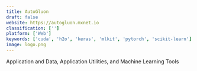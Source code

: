 ```yaml
---
title: AutoGluon
draft: false 
website: https://autogluon.mxnet.io
classification: ['']
platform: ['Web']
keywords: ['cuda', 'h2o', 'keras', 'mlkit', 'pytorch', 'scikit-learn']
image: logo.png
---
```

Application and Data, Application Utilities, and Machine Learning Tools